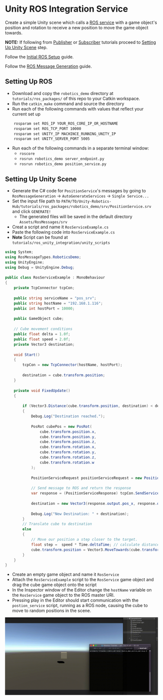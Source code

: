# Unity ROS Integration Service

Create a simple Unity scene which calls a [ROS service](http://wiki.ros.org/Services) with a game object's position and rotation to receive a new position to move the game object towards.

**NOTE:** If following from [Publisher](publisher.md) or [Subscriber](subscriber.md) tutorials proceed to [Setting Up Unity Scene](service.md#setting-up-unity-scene) step.

Follow the [Initial ROS Setup](setup.md) guide.

Follow the [ROS Message Generation](https://github.com/Unity-Technologies/Unity-Robotics-Hub/blob/master/tutorials/unity_ros_message_generation/message_generation_tutorial.md) guide.

## Setting Up ROS
- Download and copy the `robotics_demo` directory at `tutorials/ros_packages/` of this repo to your Catkin workspace.
- Run the `catkin_make` command and source the directory
- Run each of the following commands with values that reflect your current set up

```bash
    rosparam set ROS_IP YOUR_ROS_CORE_IP_OR_HOSTNAME
    rosparam set ROS_TCP_PORT 10000
    rosparam set UNITY_IP MACHINCE_RUNNING_UNITY_IP
    rosparam set UNITY_SERVER_PORT 5005
```

- Run each of the following commands in a separate terminal window:
	- `roscore`
	- `rosrun robotics_demo server_endpoint.py`
	- `rosrun robotics_demo position_service.py`

## Setting Up Unity Scene
- Generate the C# code for `PositionService`'s messages by going to `RosMessageGeneration` -> `AutoGenerateServices` -> `Single Service...`
- Set the input file path to `PATH/TO/Unity-Robotics-Hub/tutorials/ros_packages/robotics_demo/srv/PositionService.srv` and click `GENERATE!`
    - The generated files will be saved in the default directory `Assets/RosMessages/srv`
- Creat a script and name it `RosServiceExample.cs`
- Paste the following code into `RosServiceExample.cs`
- **Note** Script can be found at `tutorials/ros_unity_integration/unity_scripts`

```csharp
using System;
using RosMessageTypes.RoboticsDemo;
using UnityEngine;
using Debug = UnityEngine.Debug;

public class RosServiceExample : MonoBehaviour
{
    private TcpConnector tcpCon;

    public string serviceName = "pos_srv";
    public string hostName = "192.168.1.116";
    public int hostPort = 10000;

    public GameObject cube;

    // Cube movement conditions
    public float delta = 1.0f;
    public float speed = 2.0f;
    private Vector3 destination;

    void Start()
    {
        tcpCon = new TcpConnector(hostName, hostPort);

        destination = cube.transform.position;
    }

    private void FixedUpdate()
    {

        if (Vector3.Distance(cube.transform.position, destination) < delta)
        {
            Debug.Log("Destination reached.");

            PosRot cubePos = new PosRot(
                cube.transform.position.x,
                cube.transform.position.y,
                cube.transform.position.z,
                cube.transform.rotation.x,
                cube.transform.rotation.y,
                cube.transform.rotation.z,
                cube.transform.rotation.w
            );

            PositionServiceRequest positionServiceRequest = new PositionServiceRequest(cubePos);

            // Send message to ROS and return the response
            var response = (PositionServiceResponse) tcpCon.SendServiceMessage(serviceName, positionServiceRequest, new PositionServiceResponse());

            destination = new Vector3(response.output.pos_x, response.output.pos_y, response.output.pos_z);

            Debug.Log("New Destination: " + destination);
        }
        // Translate cube to destination
        else
        {
            // Move our position a step closer to the target.
            float step =  speed * Time.deltaTime; // calculate distance to move
            cube.transform.position = Vector3.MoveTowards(cube.transform.position, destination, step);
        }
    }
}
```

- Create an empty game object and name it `RosService`
- Attach the `RosServiceExample` script to the `RosService` game object and drag the cube game object onto the script
- In the Inspector window of the Editor change the `hostName` variable on the `RosService` game object to the ROS master URI. 
- Pressing play in the Editor should start communication with the `postion_service` script, running as a ROS node, causing the cube to move to random positions in the scene.

![](images/tcp_3.gif)
